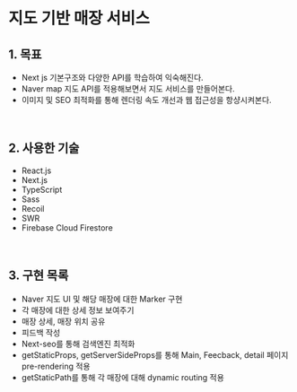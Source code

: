 
# 지도 기반 매장 서비스

## 1. 목표
* Next js 기본구조와 다양한 API를 학습하여 익숙해진다. 
* Naver map 지도 API를 적용해보면서 지도 서비스를 만들어본다.
* 이미지 및 SEO 최적화를 통해 렌더링 속도 개선과 웹 접근성을 항샹시켜본다.

<br />

## 2. 사용한 기술
* React.js
* Next.js
* TypeScript
* Sass
* Recoil
* SWR
* Firebase Cloud Firestore

<br />


## 3. 구현 목록
* Naver 지도 UI 및 해당 매장에 대한 Marker 구현
* 각 매장에 대한 상세 정보 보여주기
* 매장 상세, 매장 위치 공유
* 피드백 작성
* Next-seo를 통해 검색엔진 최적화
* getStaticProps, getServerSideProps를 통해 Main, Feecback, detail 페이지 pre-rendering 적용
* getStaticPath를 통해 각 매장에 대해 dynamic routing 적용

<br />


